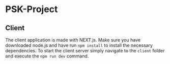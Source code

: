 # PSK-Project

## Client

The client application is made with NEXT.js.
Make sure you have downloaded node.js and have run `npm install` to install the necessary dependencies.
To start the client server simply navigate to the `client` folder and execute the `npm run dev` command.
